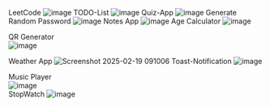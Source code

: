LeetCode ![image](https://github.com/user-attachments/assets/cfa1c5f4-b1c8-4bdf-82ab-deffee3f1b6b)
TODO-List ![image](https://github.com/user-attachments/assets/c395ffc7-dd59-47b5-af5a-4f615aa9370c)
Quiz-App ![image](https://github.com/user-attachments/assets/2e3cc4e8-99dd-4cc7-aff8-4d5c338d0b37)
Generate Random Password ![image](https://github.com/user-attachments/assets/df02aaac-ed60-47e7-9ed2-96a9d941bceb)
Notes App ![image](https://github.com/user-attachments/assets/b0b04f6c-f240-4de4-b5ba-385a3624d6df)
Age Calculator ![image](https://github.com/user-attachments/assets/8334b942-a6e2-46b1-a80c-8612997b574d)

QR Generator <br>![image](https://github.com/user-attachments/assets/9eb74331-2dd9-4951-8e51-6e4cbd46fd7a)

Weather App ![Screenshot 2025-02-19 091006](https://github.com/user-attachments/assets/4b867aab-d3d6-4929-9c64-9c8028d0ca08)
Toast-Notification ![image](https://github.com/user-attachments/assets/35c25481-2075-45c8-bf60-f4dd686b84fa)

Music Player <br> ![image](https://github.com/user-attachments/assets/75a1a398-7a73-4c3c-94b6-85b911a28f42)<br>
StopWatch ![image](https://github.com/user-attachments/assets/0f6a62c5-6c91-462d-8113-2e749615e2e1)


